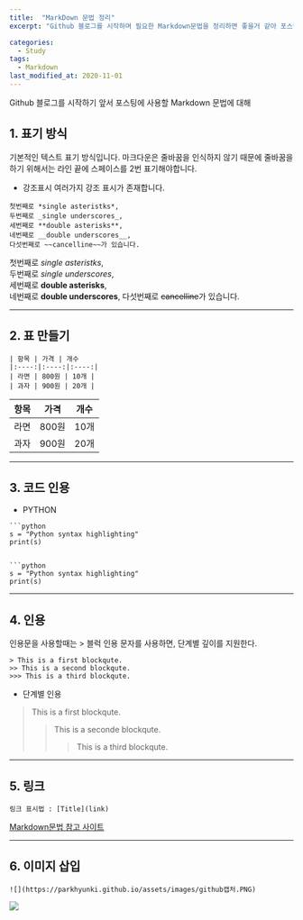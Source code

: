 ```yaml
---
title:  "MarkDown 문법 정리"
excerpt: "Github 블로그를 시작하며 필요한 Markdown문법을 정리하면 좋을거 같아 포스팅을 진행합니다."

categories:
  - Study
tags:
  - Markdown
last_modified_at: 2020-11-01
---
```

Github 블로그를 시작하기 앞서 포스팅에 사용할 Markdown 문법에 대해 

## 1. 표기 방식

기본적인 텍스트 표기 방식입니다. 
마크다운은 줄바꿈을 인식하지 않기 때문에 줄바꿈을 하기 위해서는 라인 끝에 스페이스를 2번 표기해야합니다.

- 강조표시
여러가지 강조 표시가 존재합니다.  
```
첫번째로 *single asteristks*,  
두번째로 _single underscores_,  
세번째로 **double asterisks**,  
네번째로 __double underscores__,
다섯번째로 ~~cancelline~~가 있습니다. 
```
첫번째로 *single asteristks*,  
두번째로 _single underscores_,  
세번째로 **double asterisks**,  
네번째로 __double underscores__,
다섯번째로 ~~cancelline~~가 있습니다.  

---------------------------------------

## 2. 표 만들기  
```
| 항목 | 가격 | 개수
|:----:|:----:|:----:|
| 라면 | 800원 | 10개 |
| 과자 | 900원 | 20개 |
```

| 항목 | 가격 | 개수
|:----:|:----:|:----:|
| 라면 | 800원 | 10개 |
| 과자 | 900원 | 20개 |

---------------------------------------

## 3. 코드 인용
- PYTHON
```
```python
s = "Python syntax highlighting"
print(s)
```
```

```python
s = "Python syntax highlighting"
print(s)
```

---------------------------------------

## 4. 인용
인용문을 사용할때는 > 블럭 인용 문자를 사용하면, 단계별 깊이를 지원한다.

```
> This is a first blockqute.
>> This is a second blockqute.
>>> This is a third blockqute.
```

- 단계별 인용

> This is a first blockqute.
>> This is a seconde blockqute.
>>> This is a third blockqute.

---------------------------------------

## 5. 링크
```
링크 표시법 : [Title](link)
```
[Markdown문법 참고 사이트](https://devinlife.com/howto%20github%20pages/markdown-syntax/)

---------------------------------------
## 6. 이미지 삽입
```
![](https://parkhyunki.github.io/assets/images/github캡처.PNG)
```
![](https://parkhyunki.github.io/assets/images/github캡처.PNG)
